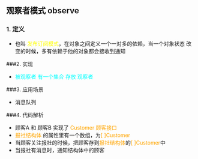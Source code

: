 ## 观察者模式 observe

### 1. 定义
- 也叫 <font color=Yellow>发布订阅模式</font>，在对象之间定义一个一对多的依赖，当一个对象状态
改变的时候，多有依赖于他的对象都会接收到通知

###2. 实现
-  <font color=Cyan>被观察者 有一个集合 存放 观察者</font>

###3. 应用场景
- 消息队列

###4. 代码解析
- 顾客A 和 顾客B 实现了 <font color=ORANGE>Customer 顾客接口</font>
- <font color=ORANGE>报社结构体</font> 的属性里有一个数组，为<font color=ORANGE>[ ]Customer</font>
- 当顾客关注报社的时候，把顾客存到<font color=ORANGE>报社结构体</font>的<font color=ORANGE>[ ]Customer</font>中
- 当报社有消息时，通知结构体中的顾客
